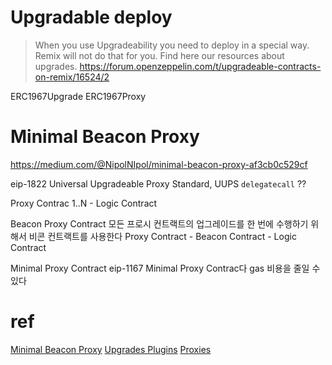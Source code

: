 
# Upgradable deploy
> When you use Upgradeability you need to deploy in a special way. 
> Remix will not do that for you. Find here our resources about upgrades. 
https://forum.openzeppelin.com/t/upgradeable-contracts-on-remix/16524/2


ERC1967Upgrade
ERC1967Proxy

# Minimal Beacon Proxy
https://medium.com/@NipolNIpol/minimal-beacon-proxy-af3cb0c529cf

eip-1822 Universal Upgradeable Proxy Standard, UUPS
`delegatecall` ??

Proxy Contrac 1..N - Logic Contract

Beacon Proxy Contract
모든 프로시 컨트랙트의 업그레이드를 한 번에 수행하기 위해서 비콘 컨트랙트를 사용한다
Proxy Contract - Beacon Contract 
               - Logic Contract

Minimal Proxy Contract
eip-1167 Minimal Proxy Contrac다
gas 비용을 줄일 수 있다

# ref
[Minimal Beacon Proxy](https://medium.com/@NipolNIpol/minimal-beacon-proxy-af3cb0c529cf)
[Upgrades Plugins](https://docs.openzeppelin.com/upgrades-plugins/1.x/hardhat-upgrades)
[Proxies](https://docs.openzeppelin.com/contracts/4.x/api/proxy)